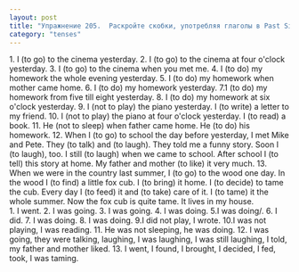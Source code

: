 ```yaml
---
layout: post
title: "Упражнение 205.  Раскройте скобки, употребляя глаголы в Past Simple или Past Continuous."
category: "tenses"
---
```

<section class="question">
1. I (to go) to the cinema yesterday. 2. I (to go) to the cinema at four o'clock yesterday. 3. I (to go) to the cinema when you met me. 4. I (to do) my homework the whole evening yesterday. 5. I (to do) my homework when mother came home. 6. I (to do) my homework yesterday. 7.1 (to do) my homework from five till eight yesterday. 8. I (to do) my homework at six o'clock yesterday. 9. I (not to play) the piano yesterday. I (to write) a letter to my friend. 10. I (not to play) the piano at four o'clock yesterday. I (to read) a book. 11. He (not to sleep) when father came home. He (to do) his homework. 12. When I (to go) to school the day before yesterday, I met Mike and Pete. They (to talk) and (to laugh). They told me a funny story. Soon I (to laugh), too. I still (to laugh) when we came to school. After school I (to tell) this story at home. My father and mother (to like) it very much. 13. When we were in the country last summer, I (to go) to the wood one day. In the wood I (to find) a little fox cub. I (to bring) it home. I (to decide) to tame the cub. Every day I (to feed) it and (to take) care of it. I (to tame) it the whole summer. Now the fox cub is quite tame. It lives in my house.
</section>

<section class="answer">
1. I went. 2. I was going. 3. I was going. 4. I was doing. 5.I was doing/. 6. I did. 7. I was doing. 8. I was doing. 9.I did not play, I wrote. 10.I was not playing, I was reading. 11. He was not sleeping, he was doing. 12. I was going, they were talking, laughing, I was laughing, I was still laughing, I told, my father and mother liked. 13. I went, I found, I brought, I decided, I fed, took, I was taming.
</section>